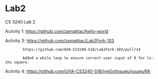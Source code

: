# Lab2
CS 3240 Lab 2

Activity 1: https://github.com/zamattiac/hello-world

Activity 3: https://github.com/zamattiac/Lab2Fork-103

            https://github.com/UVA-CS3240-S18/Lab2Fork-103/pull/14
            
            Added a while loop to ensure correct user input of 9 for lo-shu square.
            
Activity 4: https://github.com/UVA-CS3240-S18/IveGotIssues/issues/66
